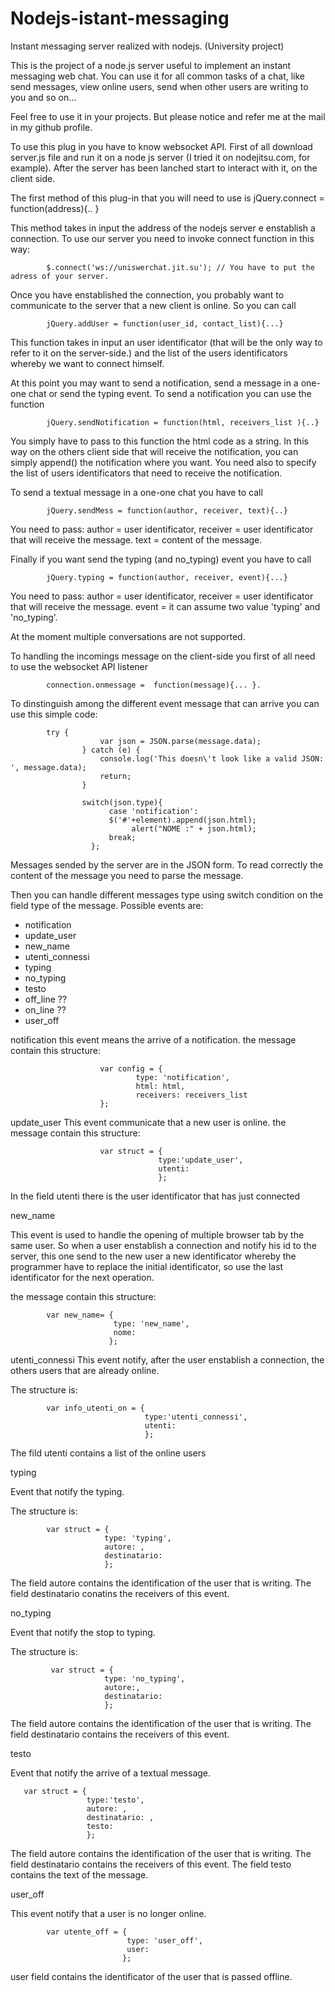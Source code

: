 # Nodejs-istant-messaging
Instant messaging server realized with nodejs. (University project)

This is the project of a node.js server useful to implement an instant messaging web chat. You can use it for all common tasks of a chat, like send messages, view online users, send when other users are writing to you and so on... 

Feel free to use it in your projects. But please notice and refer me at the mail in my github profile. 


To use this plug in you have to know websocket API. 
First of all download server.js file and run it on a node js server (I tried it on nodejitsu.com, for example). 
After the server has been lanched start to interact with it, on the client side.

The first method of this plug-in that you will need to use is jQuery.connect = function(address){.. }

This method takes in input the address of the nodejs server e enstablish a connection. To use our server you need to invoke connect function in this way:

            $.connect('ws://uniswerchat.jit.su'); // You have to put the adress of your server. 

Once you have enstablished the connection, you probably want to communicate to the server that a new client is online. So you can call 

            jQuery.addUser = function(user_id, contact_list){...}

This function takes in input an user identificator (that will be the only way to refer to it on the server-side.) and the list of the users identificators whereby we want to connect himself. 

At this point you may want to send a notification, send a message in a one-one chat or send the typing event. 
To send a notification you can use the function 

            jQuery.sendNotification = function(html, receivers_list ){..}

You simply have to pass to this function the html code as a string. In this way on the others client side that will receive the notification, you can simply append() the notification where you want. 
You need also to specify the list of users identificators that need to receive the notification. 

To send a textual message in a one-one chat you have to call 

            jQuery.sendMess = function(author, receiver, text){..}

You need to pass:
author = user identificator,
receiver = user identificator that will receive the message.
text = content of the message. 


Finally if you want send the typing (and no_typing) event you have to call

            jQuery.typing = function(author, receiver, event){...}

You need to pass:
author = user identificator,
receiver = user identificator that will receive the message.
event = it can assume two value 'typing' and 'no_typing'. 

At the moment multiple conversations are not supported.


To handling the incomings message on the client-side you first of all need to use the websocket API listener 

            connection.onmessage =  function(message){... }. 

To dinstinguish among the different event message that can arrive you can use this simple code:

            try {
                        var json = JSON.parse(message.data);
                    } catch (e) {
                        console.log('This doesn\'t look like a valid JSON: ', message.data);
                        return;
                    }
            
                    switch(json.type){
                          case 'notification':
                          $('#'+element).append(json.html);                   
                               alert("NOME :" + json.html);
                          break;
                      };

Messages sended by the server are in the JSON form. To read correctly the content of the message you need to parse the message. 

Then you can handle different messages type using  switch condition on the field type of the message. 
Possible events are: 
- notification
- update_user
- new_name
- utenti_connessi
- typing
- no_typing
- testo
- off_line ?? 
- on_line ?? 
- user_off



notification
this event means the arrive of a notification. 
the message contain this structure: 

                        var config = {        
                                type: 'notification',
                                html: html,        
                                receivers: receivers_list
                        };



update_user
This event communicate that a new user is online.
the message contain this structure: 

                        var struct = { 
                                     type:'update_user', 
                                     utenti: 
                                     };

In the field utenti there is the user identificator that has just connected



new_name

This event is used to handle the opening of multiple browser tab by the same user.
So when a user enstablish a connection and notify his id to the server, this one send to the new user a new identificator whereby the programmer have to replace the initial identificator, so use the last identificator for the next operation. 


the message contain this structure: 

            var new_name= {
                           type: 'new_name',
                           nome: 
                          }; 

utenti_connessi
This event notify, after the user enstablish a connection,  the others users that are already online. 

The structure is:

            var info_utenti_on = {
                                  type:'utenti_connessi',
                                  utenti: 
                                  };

The fild utenti contains a list of the online users



typing


Event that notify the typing. 

The structure is: 

            var struct = {
                         type: 'typing',
                         autore: ,
                         destinatario: 
                         };

The field autore contains the identification of the user  that is writing.
The field destinatario conatins the receivers of this event.



no_typing


Event that notify the stop to typing. 

The structure is: 

             var struct = {
                         type: 'no_typing',
                         autore:,
                         destinatario: 
                         };

The field autore contains the identification of the user  that is writing.
The field destinatario contains the receivers of this event.



testo

Event that notify the arrive of a textual message.

       var struct = {
                     type:'testo',
                     autore: ,
                     destinatario: ,
                     testo: 
                     };

The field autore contains the identification of the user  that is writing.
The field destinatario contains the receivers of this event.
The field testo contains the text of the message.


user_off

This event notify that a user is no longer online.

            var utente_off = {
                              type: 'user_off',
                              user: 
                             };

user field contains the identificator of the user that is passed offline.

